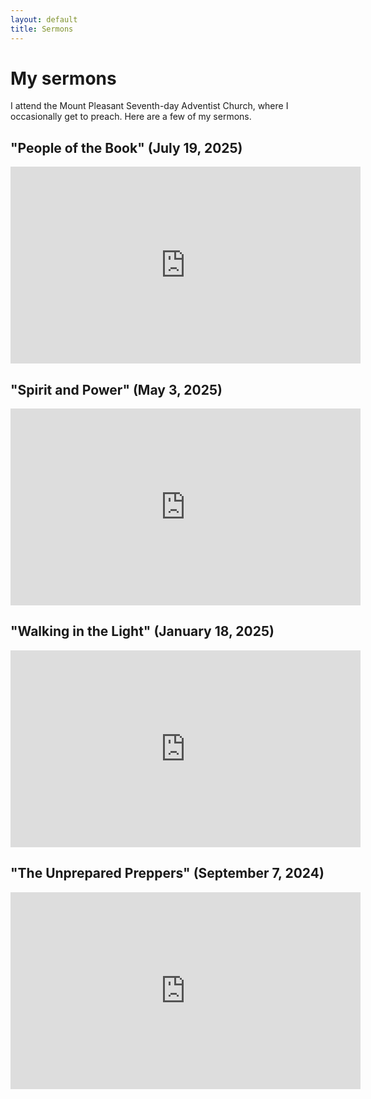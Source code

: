 ```yaml
---
layout: default
title: Sermons
---
```


# My sermons

I attend the Mount Pleasant Seventh-day Adventist Church, where I occasionally get to preach. Here are a few of my sermons.

## "People of the Book" (July 19, 2025)

<iframe width="560" height="315" src="https://www.youtube.com/live/oWMistMWKzA?si=gipDsSudnjhaEQgf&amp;start=7212" title="YouTube video player" frameborder="0" allow="accelerometer; autoplay; clipboard-write; encrypted-media; gyroscope; picture-in-picture; web-share" referrerpolicy="strict-origin-when-cross-origin" allowfullscreen></iframe>

## "Spirit and Power" (May 3, 2025)

<iframe width="560" height="315" src="https://www.youtube.com/live/ZFp5yEEwTQc?si=9jpcLcfGBlOvtn-J&amp;start=8729" title="YouTube video player" frameborder="0" allow="accelerometer; autoplay; clipboard-write; encrypted-media; gyroscope; picture-in-picture; web-share" referrerpolicy="strict-origin-when-cross-origin" allowfullscreen></iframe>

## "Walking in the Light" (January 18, 2025)

<iframe width="560" height="315" src="https://www.youtube.com/embed/HuHA7ZOyOGY?si=aNUNYwgFmlPA6VeH&amp;start=7787" title="YouTube video player" frameborder="0" allow="accelerometer; autoplay; clipboard-write; encrypted-media; gyroscope; picture-in-picture; web-share" referrerpolicy="strict-origin-when-cross-origin" allowfullscreen></iframe>

## "The Unprepared Preppers" (September 7, 2024)

<iframe width="560" height="315" src="https://www.youtube.com/embed/Ch5AiH8r7_s?si=eOa0qdDXpSVgz5Z8&amp;start=8148" title="YouTube video player" frameborder="0" allow="accelerometer; autoplay; clipboard-write; encrypted-media; gyroscope; picture-in-picture; web-share" referrerpolicy="strict-origin-when-cross-origin" allowfullscreen></iframe>